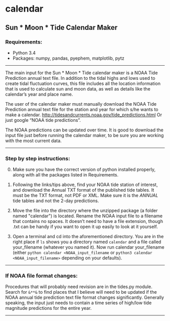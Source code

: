 # calendar
## Sun * Moon * Tide Calendar Maker

### Requirements:
- Python 3.4
- Packages: numpy, pandas, pyephem, matplotlib, pytz
 
----------------------

The main input for the Sun * Moon * Tide calendar maker is a NOAA Tide Prediction annual text file. In addition to the tidal highs and lows used to create tidal fluctuation curves, this file includes all the location information that is used to calculate sun and moon data, as well as details like the calendar’s year and place name.

The user of the calendar maker must manually download the NOAA Tide Prediction annual text file for the station and year for which s/he wants to make a calendar. 
http://tidesandcurrents.noaa.gov/tide_predictions.html
Or just google “NOAA tide predictions”.

The NOAA predictions can be updated over time. It is good to download the input file just before running the calendar maker, to be sure you are working with the most current data.

-------------

### Step by step instructions:

0. Make sure you have the correct version of python installed properly, along with all the packages listed in Requirements.

1. Following the links/tips above, find your NOAA tide station of interest, and download the Annual TXT format of the published tide tables. It must be the TXT format, not PDF or XML. Make sure it is the *ANNUAL* tide tables and not the 2-day predictions.

2. Move the file into the directory where the unzipped package (a folder named "calendar") is located. Rename the NOAA input file to a filename that contains no spaces. It doesn’t need to have a file extension, though .txt can be handy if you want to open it up easily to look at it yourself.

3. Open a terminal and cd into the aforementioned directory. You are in the right place if `ls` shows you a directory named `calendar` and a file called your_filename (whatever you named it). Now run calendar your_filename (either `python calendar <NOAA_input_filename` or `python3 calendar <NOAA_input_filename>` depending on your defaults).

--------
### If NOAA file format changes:

Procedures that will probably need revision are in the tides.py module. Search for `&**&` to find places that I believe will need to be updated if the NOAA annual tide prediction text file format changes significantly. Generally speaking, the input just needs to contain a time series of high/low tide magnitude predictions for the entire year.

---------
